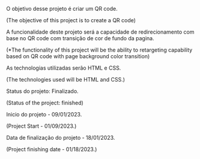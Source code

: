 O objetivo desse projeto é criar um QR code.

(The objective of this project is to create a QR code)

A funcionalidade deste projeto será a capacidade de redirecionamento com base no QR code com transição de cor de fundo da pagina.

(*The functionality of this project will be the ability to retargeting capability based on QR code with page background color transition)

As technologias utilizadas serão HTML e CSS.

(The technologies used will be HTML and CSS.)

Status do projeto: Finalizado.

(Status of the project: finished)

Inicio do projeto - 09/01/2023.

(Project Start - 01/09/2023.)

Data de finalização do projeto - 18/01/2023.

(Project finishing date - 01/18/2023.)
